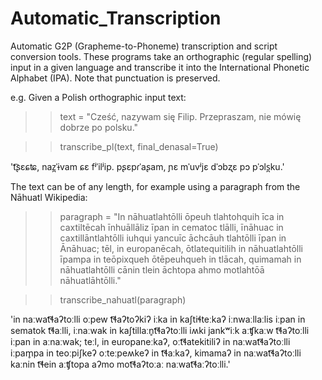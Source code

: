# Automatic_Transcription
Automatic G2P (Grapheme-to-Phoneme) transcription and script conversion tools.
These programs take an orthographic (regular spelling) input in a given language and transcribe it into the International Phonetic Alphabet (IPA). Note that punctuation is preserved.

e.g. Given a Polish orthographic input text: 
>> text = "Cześć, nazywam się Filip. Przepraszam, nie mówię dobrze po polsku."

>> transcribe_pl(text, final_denasal=True)

't͡ʂɛɕʨ, naz̪ˈɨvam ɕɛ fʲˈilʲip. pʂɛpɾˈaʂam, ɲɛ mˈuvʲjɛ dˈɔbʐɛ pɔ pˈɔls̪ku.'

The text can be of any length, for example using a paragraph from the Nāhuatl Wikipedia:

>> paragraph = "In nāhuatlahtōlli ōpeuh tlahtohquih īca in caxtiltēcah īnhuāllāliz īpan in cematoc tlālli, īnāhuac in caxtillāntlahtōlli iuhqui yancuīc āchcāuh tlahtōlli īpan in Ānāhuac; tēl, in europanēcah, ōtlatequitilih in nāhuatlahtōlli īpampa in teōpixqueh ōtēpeuhqueh in tlācah, quimamah in nāhuatlahtōlli cānin tlein āchtopa ahmo motlahtōā nāhuatlāhtōlli."

>> transcribe_nahuatl(paragraph)

'in naːwat͡ɬaʔtoːlli oːpew t͡ɬaʔtoʔkiʔ iːka in kaʃtiɬteːkaʔ iːnwaːllaːlis iːpan in sematok t͡ɬaːlli, iːnaːwak in kaʃtillaːn̥t͡ɬaʔtoːlli iʍki jankʷiːk aːʧkaːw t͡ɬaʔtoːlli iːpan in aːnaːwak; teːl, in europaneːkaʔ, oːt͡ɬatekitiliʔ in naːwat͡ɬaʔtoːlli iːpam̥pa in teoːpiʃkeʔ oːteːpeʍkeʔ in t͡ɬaːkaʔ, kimamaʔ in naːwat͡ɬaʔtoːlli kaːnin t͡ɬein aːʧtopa aʔmo mot͡ɬaʔtoːaː naːwat͡ɬaːʔtoːlli.'
